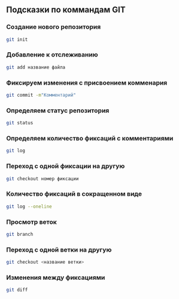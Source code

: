 ## Подсказки по коммандам GIT

### Создание нового репозитория
```sh
git init
```

### Добавление к отслеживанию
```sh
git add название файла
```

### Фиксируем изменения с присвоением комменария
```sh
git commit -m"Комментарий"
```

### Определяем статус репозитория 
```sh
git status
```

### Определяем количество фиксаций с комментариями
```sh
git log
```

### Переход с одной фиксации на другую
```sh
git checkout номер фиксации
```

### Количество фиксаций в сокращенном виде
```sh
git log --oneline
```

### Просмотр веток
```sh
git branch
```

### Переход с одной ветки на другую
```sh
git checkout <название ветки>
```

### Изменения между фиксациями
```sh
git diff
```
